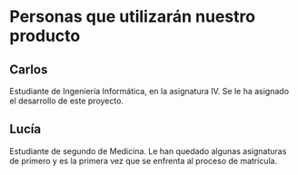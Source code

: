 # Personas que utilizarán nuestro producto

## Carlos

Estudiante de Ingeniería Informática, en la asignatura IV. Se le ha asignado el desarrollo de este proyecto.

## Lucía

Estudiante de segundo de Medicina. Le han quedado algunas asignaturas de primero y es la primera vez que se enfrenta al proceso de matrícula.

